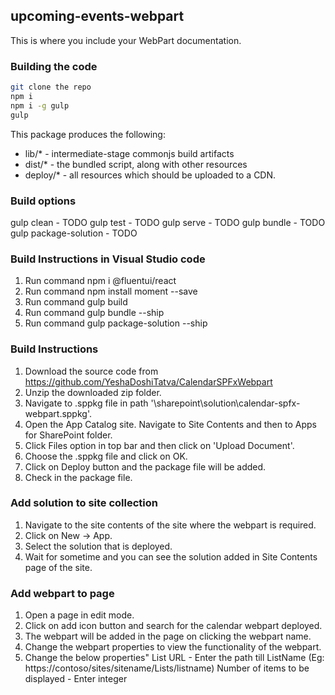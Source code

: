 ## upcoming-events-webpart

This is where you include your WebPart documentation.

### Building the code

```bash
git clone the repo
npm i
npm i -g gulp
gulp
```

This package produces the following:

* lib/* - intermediate-stage commonjs build artifacts
* dist/* - the bundled script, along with other resources
* deploy/* - all resources which should be uploaded to a CDN.

### Build options

gulp clean - TODO
gulp test - TODO
gulp serve - TODO
gulp bundle - TODO
gulp package-solution - TODO

### Build Instructions in Visual Studio code
1. Run command npm i @fluentui/react
2. Run command npm install moment --save
3. Run command gulp build
4. Run command gulp bundle --ship
5. Run command gulp package-solution --ship


### Build Instructions
1. Download the source code from https://github.com/YeshaDoshiTatva/CalendarSPFxWebpart
2. Unzip the downloaded zip folder.
3. Navigate to .sppkg file in path '\sharepoint\solution\calendar-spfx-webpart.sppkg'.
4. Open the App Catalog site. Navigate to Site Contents and then to Apps for SharePoint folder.
5. Click Files option in top bar and then click on 'Upload Document'.
6. Choose the .sppkg file and click on OK.
7. Click on Deploy button and the package file will be added.
8. Check in the package file.

### Add solution to site collection
1. Navigate to the site contents of the site where the webpart is required.
2. Click on New -> App.
3. Select the solution that is deployed.
4. Wait for sometime and you can see the solution added in Site Contents page of the site.

### Add webpart to page
1. Open a page in edit mode.
2. Click on add icon button and search for the calendar webpart deployed.
3. The webpart will be added in the page on clicking the webpart name.
4. Change the webpart properties to view the functionality of the webpart.
5. Change the below properties"
List URL - Enter the path till ListName (Eg: https://contoso/sites/sitename/Lists/listname)
Number of items to be displayed - Enter integer